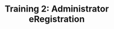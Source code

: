 ---
layout: training
permalink: /trainings/2/
title: 'Training 2: Administrator eRegistration'
objective: 'level 2'
---